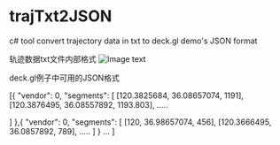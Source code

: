 # trajTxt2JSON
c# tool convert trajectory data in txt to deck.gl demo's JSON format

轨迹数据txt文件内部格式
![Image text](https://github.com/upcwxq666/trajTxt2JSON/blob/master/traj1.PNG)

deck.gl例子中可用的JSON格式

[{
  "vendor": 0,
  "segments": [
    [120.3825684, 36.08657074, 1191],
    [120.3876495, 36.08557892, 1193.803],
    .....
    
  ]
},{
  "vendor": 0,
  "segments": [
    [120, 36.98657074, 456],
    [120.3666495, 36.0857892, 789],
    .....
    ]
}
...
]
